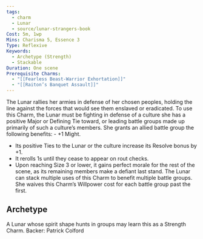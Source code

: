 ```yaml
---
tags:
  - charm
  - Lunar
  - source/lunar-strangers-book
Cost: 5m, 1wp
Mins: Charisma 5, Essence 3
Type: Reflexive
Keywords:
  - Archetype (Strength)
  - Stackable
Duration: One scene
Prerequisite Charms:
  - "[[Fearless Beast-Warrior Exhortation]]"
  - "[[Raiton’s Banquet Assault]]"
---
```

The Lunar rallies her armies in defense of her chosen peoples, holding the line against the forces that would see them enslaved or eradicated.
To use this Charm, the Lunar must be fighting in defense of a culture she has a positive Major or Defining Tie toward, or leading battle groups made up primarily of such a culture’s members. She grants an allied battle group the following benefits:  - +1 Might.
 - Its positive Ties to the Lunar or the culture increase its Resolve bonus by +1.
 - It rerolls 1s until they cease to appear on rout checks.
 - Upon reaching Size 3 or lower, it gains perfect morale for the rest of the scene, as its remaining members make a defiant last stand.
The Lunar can stack multiple uses of this Charm to benefit multiple battle groups. She waives this Charm’s Willpower cost for each battle group past the first.

## Archetype 
A Lunar whose spirit shape hunts in groups may learn this as a Strength Charm.
Backer: Patrick Colford